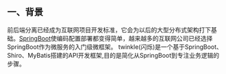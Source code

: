 ## 一、背景

前后端分离已经成为互联网项目开发标准，它会为以后的大型分布式架构打下基础。[SpringBoot](https://projects.spring.io/spring-boot/)使编码配置部署都变得简单，越来越多的互联网公司已经选择SpringBoot作为微服务的入门级微框架。
twinkle(闪烁)是一个基于SpringBoot、Shiro、MyBatis搭建的API开发框架,目的是简化从SpringBoot到专注业务逻辑的步骤。